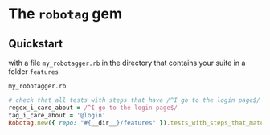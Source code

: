 # The `robotag` gem

## Quickstart

with a file `my_robotagger.rb` in the directory that contains your suite in a folder `features`

`my_robotagger.rb`

```ruby
# check that all tests with steps that have /^I go to the login page$/ are tagged with @login
regex_i_care_about = /^I go to the login page$/
tag_i_care_about = '@login'
Robotag.new({ repo: "#{__dir__}/features" }).tests_with_steps_that_match(regex_i_care_about).all_have_tag?(tag_i_care_about).go!
```